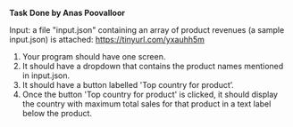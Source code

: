 **Task**
**Done by Anas Poovalloor**

Input: a file "input.json" containing an array of product revenues (a sample input.json) is attached: https://tinyurl.com/yxauhh5m

1) Your program should have one screen. 
2) It should have a dropdown that contains the product names mentioned in input.json. 
3) It should have a button labelled 'Top country for product’. 
4) Once the button 'Top country for product' is clicked, it should display the country with maximum total sales for that product in a text label below the product.
